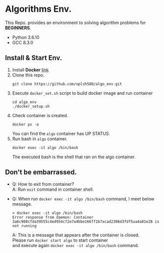 # Algorithms Env.
This Repo. provides an environment to solving algorithm problems for **BEGINNERS**.
- Python 3.6.10
- GCC 8.3.0

## Install & Start Env.
1. Install **Docker** [link](https://www.docker.com/)
2. Clone this repo.
    ```
    git clone https://github.com/uplsh580/algo_env.git
    ```
4. Execute `docker_set.sh` script to build docker image and run container
    ```
    cd algo_env
    ./docker_setup.sh
    ```
2. Check container is created.
    ```
    docker ps -a
    ```
    You can find the `algo` container has UP STATUS.
3. Run bash in `algo` container.
    ```
    docker exec -it algo /bin/bash
    ```
    The executed bash is the shell that ran on the algo container.

## Don't be embarrassed.
* Q: How to exit from container? <br>
   A: Run `exit` command in container shell.<br>

* Q: When run `docker exec -it algo /bin/bash` command, I meet below message.
    ```
    > docker exec -it algo /bin/bash
    Error response from daemon: Container 3a6c980cfda39555c4ed954c72e7a4bbe166ff1b7acad2386d3fdf5aa4a81e28 is not running
    ```
   A: This is a message that appears after the container is closed. <br>
    Please run `docker start algo` to start container <br>
    and execute again `docker exec -it algo /bin/bash` command.<br>
